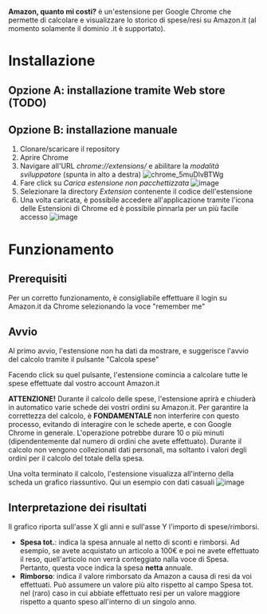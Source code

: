 
**Amazon, quanto mi costi?** è un'estensione per Google Chrome che permette di calcolare e visualizzare lo storico di spese/resi su Amazon.it (al momento solamente il dominio .it è supportato).

# Installazione
## Opzione A: installazione tramite Web store (TODO)
## Opzione B: installazione manuale
1. Clonare/scaricare il repository 
2. Aprire Chrome
3. Navigare all'URL _chrome://extensions/_ e abilitare la _modalità sviluppatore_ (spunta in alto a destra) ![chrome_5muDlvBTWg](https://user-images.githubusercontent.com/15140122/116894961-f2fde580-ac32-11eb-9b5f-cecf9657e836.png)
4. Fare click su _Carica estensione non pacchettizzata_ ![image](https://user-images.githubusercontent.com/15140122/116895147-2b9dbf00-ac33-11eb-8bf6-742635ab4367.png)
5. Selezionare la directory _Extension_ contenente il codice dell'estensione
6. Una volta caricata, è possibile accedere all'applicazione tramite l'icona delle Estensioni di Chrome ed è possibile pinnarla per un più facile accesso 
 ![image](https://user-images.githubusercontent.com/15140122/116896300-67855400-ac34-11eb-95ff-d0895181d9bd.png)
 
# Funzionamento
## Prerequisiti
Per un corretto funzionamento, è consigliabile effettuare il login su Amazon.it da Chrome selezionando la voce "remember me"
## Avvio
Al primo avvio, l'estensione non ha dati da mostrare, e suggerisce l'avvio del calcolo tramite il pulsante "Calcola spese"

Facendo click su quel pulsante, l'estensione comincia a calcolare tutte le spese effettuate dal vostro account Amazon.it

**ATTENZIONE!** Durante il calcolo delle spese, l'estensione aprirà e chiuderà in automatico varie schede dei vostri ordini su Amazon.it. Per garantire la correttezza del calcolo, è **FONDAMENTALE** non interferire con questo processo, evitando di interagire con le schede aperte, e con Google Chrome in generale. 
L'operazione potrebbe durare 10 o più minuti (dipendentemente dal numero di ordini che avete effettuato). Durante il calcolo non vengono collezionati dati personali, ma soltanto i valori degli ordini per il calcolo del totale della spesa.

Una volta terminato il calcolo, l'estensione visualizza all'interno della scheda un grafico riassuntivo. Qui un esempio con dati casuali
![image](https://user-images.githubusercontent.com/15140122/116900320-e7adb880-ac38-11eb-9175-8b2d633f814b.png)

## Interpretazione dei risultati
Il grafico riporta sull'asse X gli anni e sull'asse Y l'importo di spese/rimborsi. 
* **Spesa tot.**: indica la spesa annuale al netto di sconti e rimborsi. Ad esempio, se avete acquistato un articolo a 100€ e poi ne avete effettuato il reso, quell'articolo non verrà conteggiato nalla voce di Spesa. Pertanto, questa voce indica la spesa **netta** annuale.
* **Rimborso**: indica il valore rimborsato da Amazon a causa di resi da voi effettuati. Può assumere un valore più alto rispetto al campo Spesa tot. nel (raro) caso in cui abbiate effettuato resi per un valore maggiore rispetto a quanto speso all'interno di un singolo anno.
